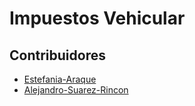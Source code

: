 # Impuestos Vehicular

## Contribuidores
- [Estefania-Araque](https://github.com/Estefania-Araque)
- [Alejandro-Suarez-Rincon](https://github.com/Alejandro-Suarez-Rincon)
